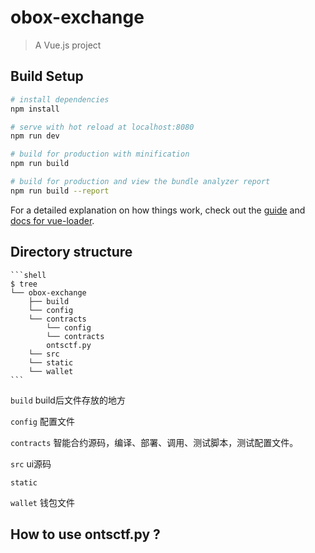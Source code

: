 # obox-exchange

> A Vue.js project

## Build Setup

``` bash
# install dependencies
npm install

# serve with hot reload at localhost:8080
npm run dev

# build for production with minification
npm run build

# build for production and view the bundle analyzer report
npm run build --report
```

For a detailed explanation on how things work, check out the [guide](http://vuejs-templates.github.io/webpack/) and [docs for vue-loader](http://vuejs.github.io/vue-loader).



## Directory structure

    ```shell
    $ tree
    └── obox-exchange
        ├── build
        └── config
        └── contracts
            └── config
            └── contracts
            ontsctf.py
        └── src
        └── static
        └── wallet
    ```
```build```  build后文件存放的地方

```config```  配置文件

```contracts``` 智能合约源码，编译、部署、调用、测试脚本，测试配置文件。

```src```  ui源码

```static```

```wallet``` 钱包文件

## How to use ontsctf.py ?
